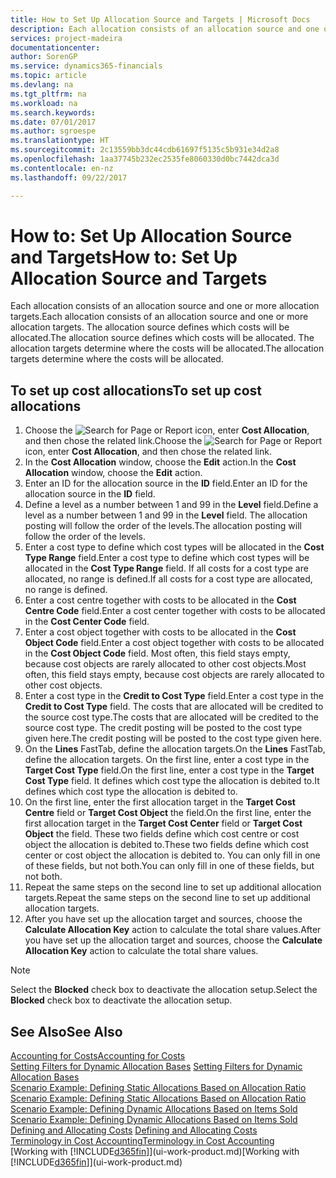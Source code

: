 ```yaml
---
title: How to Set Up Allocation Source and Targets | Microsoft Docs
description: Each allocation consists of an allocation source and one or more allocation targets. The allocation source defines which costs will be allocated. The allocation targets determine where the costs will be allocated.
services: project-madeira
documentationcenter: 
author: SorenGP
ms.service: dynamics365-financials
ms.topic: article
ms.devlang: na
ms.tgt_pltfrm: na
ms.workload: na
ms.search.keywords: 
ms.date: 07/01/2017
ms.author: sgroespe
ms.translationtype: HT
ms.sourcegitcommit: 2c13559bb3dc44cdb61697f5135c5b931e34d2a8
ms.openlocfilehash: 1aa37745b232ec2535fe8060330d0bc7442dca3d
ms.contentlocale: en-nz
ms.lasthandoff: 09/22/2017

---
```

# <a name="how-to-set-up-allocation-source-and-targets"></a><span data-ttu-id="2c2fb-105">How to: Set Up Allocation Source and Targets</span><span class="sxs-lookup"><span data-stu-id="2c2fb-105">How to: Set Up Allocation Source and Targets</span></span>
<span data-ttu-id="2c2fb-106">Each allocation consists of an allocation source and one or more allocation targets.</span><span class="sxs-lookup"><span data-stu-id="2c2fb-106">Each allocation consists of an allocation source and one or more allocation targets.</span></span> <span data-ttu-id="2c2fb-107">The allocation source defines which costs will be allocated.</span><span class="sxs-lookup"><span data-stu-id="2c2fb-107">The allocation source defines which costs will be allocated.</span></span> <span data-ttu-id="2c2fb-108">The allocation targets determine where the costs will be allocated.</span><span class="sxs-lookup"><span data-stu-id="2c2fb-108">The allocation targets determine where the costs will be allocated.</span></span>  

## <a name="to-set-up-cost-allocations"></a><span data-ttu-id="2c2fb-109">To set up cost allocations</span><span class="sxs-lookup"><span data-stu-id="2c2fb-109">To set up cost allocations</span></span>  
1.  <span data-ttu-id="2c2fb-110">Choose the ![Search for Page or Report](media/ui-search/search_small.png "Search for Page or Report icon") icon, enter **Cost Allocation**, and then chose the related link.</span><span class="sxs-lookup"><span data-stu-id="2c2fb-110">Choose the ![Search for Page or Report](media/ui-search/search_small.png "Search for Page or Report icon") icon, enter **Cost Allocation**, and then chose the related link.</span></span>  
2.  <span data-ttu-id="2c2fb-111">In the **Cost Allocation** window, choose the **Edit** action.</span><span class="sxs-lookup"><span data-stu-id="2c2fb-111">In the **Cost Allocation** window, choose the **Edit** action.</span></span>  
3.  <span data-ttu-id="2c2fb-112">Enter an ID for the allocation source in the **ID** field.</span><span class="sxs-lookup"><span data-stu-id="2c2fb-112">Enter an ID for the allocation source in the **ID** field.</span></span>  
4.  <span data-ttu-id="2c2fb-113">Define a level as a number between 1 and 99 in the **Level** field.</span><span class="sxs-lookup"><span data-stu-id="2c2fb-113">Define a level as a number between 1 and 99 in the **Level** field.</span></span> <span data-ttu-id="2c2fb-114">The allocation posting will follow the order of the levels.</span><span class="sxs-lookup"><span data-stu-id="2c2fb-114">The allocation posting will follow the order of the levels.</span></span>  
5.  <span data-ttu-id="2c2fb-115">Enter a cost type to define which cost types will be allocated in the **Cost Type Range** field.</span><span class="sxs-lookup"><span data-stu-id="2c2fb-115">Enter a cost type to define which cost types will be allocated in the **Cost Type Range** field.</span></span> <span data-ttu-id="2c2fb-116">If all costs for a cost type are allocated, no range is defined.</span><span class="sxs-lookup"><span data-stu-id="2c2fb-116">If all costs for a cost type are allocated, no range is defined.</span></span>  
6.  <span data-ttu-id="2c2fb-117">Enter a cost centre together with costs to be allocated in the **Cost Centre Code** field.</span><span class="sxs-lookup"><span data-stu-id="2c2fb-117">Enter a cost center together with costs to be allocated in the **Cost Center Code** field.</span></span>  
7.  <span data-ttu-id="2c2fb-118">Enter a cost object together with costs to be allocated in the **Cost Object Code** field.</span><span class="sxs-lookup"><span data-stu-id="2c2fb-118">Enter a cost object together with costs to be allocated in the **Cost Object Code** field.</span></span> <span data-ttu-id="2c2fb-119">Most often, this field stays empty, because cost objects are rarely allocated to other cost objects.</span><span class="sxs-lookup"><span data-stu-id="2c2fb-119">Most often, this field stays empty, because cost objects are rarely allocated to other cost objects.</span></span>  
8.  <span data-ttu-id="2c2fb-120">Enter a cost type in the **Credit to Cost Type** field.</span><span class="sxs-lookup"><span data-stu-id="2c2fb-120">Enter a cost type in the **Credit to Cost Type** field.</span></span> <span data-ttu-id="2c2fb-121">The costs that are allocated will be credited to the source cost type.</span><span class="sxs-lookup"><span data-stu-id="2c2fb-121">The costs that are allocated will be credited to the source cost type.</span></span> <span data-ttu-id="2c2fb-122">The credit posting will be posted to the cost type given here.</span><span class="sxs-lookup"><span data-stu-id="2c2fb-122">The credit posting will be posted to the cost type given here.</span></span>  
9. <span data-ttu-id="2c2fb-123">On the **Lines** FastTab, define the allocation targets.</span><span class="sxs-lookup"><span data-stu-id="2c2fb-123">On the **Lines** FastTab, define the allocation targets.</span></span> <span data-ttu-id="2c2fb-124">On the first line, enter a cost type in the **Target Cost Type** field.</span><span class="sxs-lookup"><span data-stu-id="2c2fb-124">On the first line, enter a cost type in the **Target Cost Type** field.</span></span> <span data-ttu-id="2c2fb-125">It defines which cost type the allocation is debited to.</span><span class="sxs-lookup"><span data-stu-id="2c2fb-125">It defines which cost type the allocation is debited to.</span></span>  
10. <span data-ttu-id="2c2fb-126">On the first line, enter the first allocation target in the **Target Cost Centre** field or **Target Cost Object** the field.</span><span class="sxs-lookup"><span data-stu-id="2c2fb-126">On the first line, enter the first allocation target in the **Target Cost Center** field or **Target Cost Object** the field.</span></span> <span data-ttu-id="2c2fb-127">These two fields define which cost centre or cost object the allocation is debited to.</span><span class="sxs-lookup"><span data-stu-id="2c2fb-127">These two fields define which cost center or cost object the allocation is debited to.</span></span> <span data-ttu-id="2c2fb-128">You can only fill in one of these fields, but not both.</span><span class="sxs-lookup"><span data-stu-id="2c2fb-128">You can only fill in one of these fields, but not both.</span></span>  
11. <span data-ttu-id="2c2fb-129">Repeat the same steps on the second line to set up additional allocation targets.</span><span class="sxs-lookup"><span data-stu-id="2c2fb-129">Repeat the same steps on the second line to set up additional allocation targets.</span></span>  
12. <span data-ttu-id="2c2fb-130">After you have set up the allocation target and sources, choose the **Calculate Allocation Key** action to calculate the total share values.</span><span class="sxs-lookup"><span data-stu-id="2c2fb-130">After you have set up the allocation target and sources, choose the **Calculate Allocation Key** action to calculate the total share values.</span></span>  

> [!NOTE]  
>  <span data-ttu-id="2c2fb-131">Select the **Blocked** check box to deactivate the allocation setup.</span><span class="sxs-lookup"><span data-stu-id="2c2fb-131">Select the **Blocked** check box to deactivate the allocation setup.</span></span>  

## <a name="see-also"></a><span data-ttu-id="2c2fb-132">See Also</span><span class="sxs-lookup"><span data-stu-id="2c2fb-132">See Also</span></span>  
[<span data-ttu-id="2c2fb-133">Accounting for Costs</span><span class="sxs-lookup"><span data-stu-id="2c2fb-133">Accounting for Costs</span></span>](finance-manage-cost-accounting.md)  
 <span data-ttu-id="2c2fb-134">[Setting Filters for Dynamic Allocation Bases](finance-setting-filters-for-dynamic-allocation-bases.md) </span><span class="sxs-lookup"><span data-stu-id="2c2fb-134">[Setting Filters for Dynamic Allocation Bases](finance-setting-filters-for-dynamic-allocation-bases.md) </span></span>  
 <span data-ttu-id="2c2fb-135">[Scenario Example: Defining Static Allocations Based on Allocation Ratio](finance-scenario-example-defining-static-allocations-based-on-allocation-ratio.md) </span><span class="sxs-lookup"><span data-stu-id="2c2fb-135">[Scenario Example: Defining Static Allocations Based on Allocation Ratio](finance-scenario-example-defining-static-allocations-based-on-allocation-ratio.md) </span></span>  
 <span data-ttu-id="2c2fb-136">[Scenario Example: Defining Dynamic Allocations Based on Items Sold](finance-scenario-example-defining-dynamic-allocations-based-on-items-sold.md) </span><span class="sxs-lookup"><span data-stu-id="2c2fb-136">[Scenario Example: Defining Dynamic Allocations Based on Items Sold](finance-scenario-example-defining-dynamic-allocations-based-on-items-sold.md) </span></span>  
 <span data-ttu-id="2c2fb-137">[Defining and Allocating Costs](finance-define-and-allocate-costs.md) </span><span class="sxs-lookup"><span data-stu-id="2c2fb-137">[Defining and Allocating Costs](finance-define-and-allocate-costs.md) </span></span>  
 [<span data-ttu-id="2c2fb-138">Terminology in Cost Accounting</span><span class="sxs-lookup"><span data-stu-id="2c2fb-138">Terminology in Cost Accounting</span></span>](finance-terminology-in-cost-accounting.md)  
 <span data-ttu-id="2c2fb-139">[Working with [!INCLUDE[d365fin](includes/d365fin_md.md)]](ui-work-product.md)</span><span class="sxs-lookup"><span data-stu-id="2c2fb-139">[Working with [!INCLUDE[d365fin](includes/d365fin_md.md)]](ui-work-product.md)</span></span>

